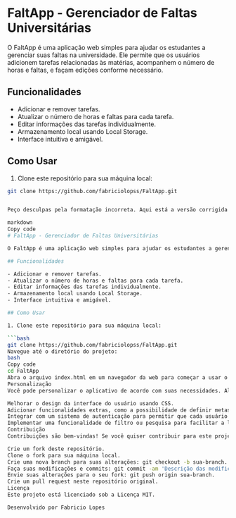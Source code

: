 # FaltApp - Gerenciador de Faltas Universitárias

O FaltApp é uma aplicação web simples para ajudar os estudantes a gerenciar suas faltas na universidade. Ele permite que os usuários adicionem tarefas relacionadas às matérias, acompanhem o número de horas e faltas, e façam edições conforme necessário.

## Funcionalidades

- Adicionar e remover tarefas.
- Atualizar o número de horas e faltas para cada tarefa.
- Editar informações das tarefas individualmente.
- Armazenamento local usando Local Storage.
- Interface intuitiva e amigável.

## Como Usar

1. Clone este repositório para sua máquina local:

```bash
git clone https://github.com/fabriciolopss/FaltApp.git


Peço desculpas pela formatação incorreta. Aqui está a versão corrigida do README.md:

markdown
Copy code
# FaltApp - Gerenciador de Faltas Universitárias

O FaltApp é uma aplicação web simples para ajudar os estudantes a gerenciar suas faltas na universidade. Ele permite que os usuários adicionem tarefas relacionadas às matérias, acompanhem o número de horas e faltas, e façam edições conforme necessário.

## Funcionalidades

- Adicionar e remover tarefas.
- Atualizar o número de horas e faltas para cada tarefa.
- Editar informações das tarefas individualmente.
- Armazenamento local usando Local Storage.
- Interface intuitiva e amigável.

## Como Usar

1. Clone este repositório para sua máquina local:

```bash
git clone https://github.com/fabriciolopss/FaltApp.git
Navegue até o diretório do projeto:
bash
Copy code
cd FaltApp
Abra o arquivo index.html em um navegador da web para começar a usar o aplicativo.
Personalização
Você pode personalizar o aplicativo de acordo com suas necessidades. Alguns possíveis aprimoramentos e personalizações incluem:

Melhorar o design da interface do usuário usando CSS.
Adicionar funcionalidades extras, como a possibilidade de definir metas de faltas por matéria.
Integrar com um sistema de autenticação para permitir que cada usuário tenha seu próprio conjunto de tarefas e contadores.
Implementar uma funcionalidade de filtro ou pesquisa para facilitar a localização de tarefas.
Contribuição
Contribuições são bem-vindas! Se você quiser contribuir para este projeto, siga estas etapas:

Crie um fork deste repositório.
Clone o fork para sua máquina local.
Crie uma nova branch para suas alterações: git checkout -b sua-branch.
Faça suas modificações e commits: git commit -am 'Descrição das modificações'.
Envie suas alterações para o seu fork: git push origin sua-branch.
Crie um pull request neste repositório original.
Licença
Este projeto está licenciado sob a Licença MIT.

Desenvolvido por Fabricio Lopes
